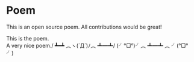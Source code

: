 # Poem
This is an open source poem. All contributions would be great!

This is the poem.<br>
A very nice poem./
┻━┻ ︵ヽ(`Д´)ﾉ︵ ┻━┻/
(╯°□°)╯︵ ┻━┻ ︵ ╯(°□° ╯)

